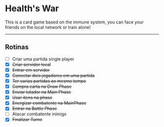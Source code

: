 # Health's War
This is a card game based on the immune system, you can face your friends on the local network or train alone!

***

## Rotinas

- [ ] Criar uma partida single player
- [x] ~~Criar servidor local~~
- [x] ~~Entrar em servidor~~
- [x] ~~Conectar dois jogadores em uma partida~~
- [x] ~~Ter varias partidas ao mesmo tempo~~
- [x] ~~Compra carta na Draw Phase~~
- [x] ~~Enviar lutador na Main Phase~~
- [x] ~~Usar itens na phase~~
- [x] ~~Energizar combatente na MainPhase~~
- [x] ~~Entrar na Battle Phase~~
- [ ] Atacar combatente inimigo
- [x] ~~Finalizar Turno~~

